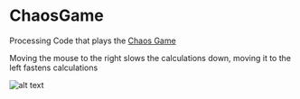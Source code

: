 # ChaosGame
Processing Code that plays the [Chaos Game](https://en.wikipedia.org/wiki/Chaos_game)

Moving the mouse to the right slows the calculations down, moving it to the left fastens calculations


![alt text](https://github.com/johnnyawesome/ProcessingChaosGame/blob/master/ChaosGame.gif)

